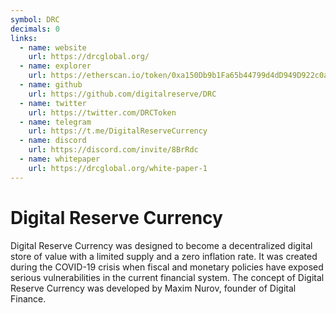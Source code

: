 ```yaml
---
symbol: DRC
decimals: 0
links:
  - name: website
    url: https://drcglobal.org/
  - name: explorer
    url: https://etherscan.io/token/0xa150Db9b1Fa65b44799d4dD949D922c0a33Ee606
  - name: github
    url: https://github.com/digitalreserve/DRC
  - name: twitter
    url: https://twitter.com/DRCToken
  - name: telegram
    url: https://t.me/DigitalReserveCurrency
  - name: discord
    url: https://discord.com/invite/8BrRdc
  - name: whitepaper
    url: https://drcglobal.org/white-paper-1
---
```


# Digital Reserve Currency

Digital Reserve Currency was designed to become a decentralized digital store of value with a limited supply and a zero inflation rate. It was created during the COVID-19 crisis when fiscal and monetary policies have exposed serious vulnerabilities in the current financial system. The concept of Digital Reserve Currency was developed by Maxim Nurov, founder of Digital Finance.

